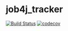 # job4j_tracker
[![Build Status](https://travis-ci.org/anrgl/job4j_tracker.svg?branch=master)](https://travis-ci.org/anrgl/job4j_tracker)
[![codecov](https://codecov.io/gh/anrgl/job4j_tracker/branch/master/graph/badge.svg?token=D1VESPPK7L)](undefined)